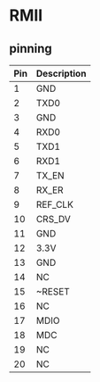 # RMII
## pinning
| Pin | Description |
| --- | ----------- |
| 1 | GND |
| 2 | TXD0 |
| 3 | GND |
| 4 | RXD0 |
| 5 | TXD1 |
| 6 | RXD1 |
| 7 | TX_EN |
| 8 | RX_ER |
| 9 | REF_CLK |
| 10 | CRS_DV |
| 11 | GND |
| 12 | 3.3V |
| 13 | GND |
| 14 | NC |
| 15 | ~RESET |
| 16 | NC |
| 17 | MDIO |
| 18 | MDC |
| 19 | NC |
| 20 | NC |

